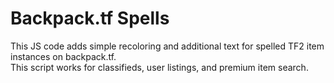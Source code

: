 # Backpack.tf Spells
This JS code adds simple recoloring and additional text for spelled TF2 item instances on backpack.tf. <br>
This script works for classifieds, user listings, and premium item search.
